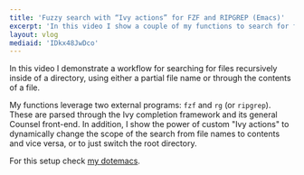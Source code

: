 ```yaml
---
title: 'Fuzzy search with “Ivy actions” for FZF and RIPGREP (Emacs)'
excerpt: 'In this video I show a couple of my functions to search for file names or file contents recursively, using Ivy/Counsel, FZF and RIPGREP.'
layout: vlog
mediaid: 'IDkx48JwDco'
---
```


In this video I demonstrate a workflow for searching for files
recursively inside of a directory, using either a partial file name or
through the contents of a file.

My functions leverage two external programs: `fzf` and `rg` (or
`ripgrep`).  These are parsed through the Ivy completion framework and
its general Counsel front-end.  In addition, I show the power of custom
"Ivy actions" to dynamically change the scope of the search from file
names to contents and vice versa, or to just switch the root directory.

For this setup check [my dotemacs](https://protesilaos.com/emacs/dotemacs).
